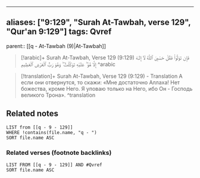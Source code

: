 
---
aliases: ["9:129", "Surah At-Tawbah, verse 129", "Qur'an 9:129"]
tags: Qvref
---

parent:: [[q - At-Tawbah (9)|At-Tawbah]]

> [!arabic]+ Surah At-Tawbah, Verse 129 (9:129)
> <span class="quran-arabic">فَإِن تَوَلَّوْا۟ فَقُلْ حَسْبِىَ ٱللَّهُ لَآ إِلَـٰهَ إِلَّا هُوَ ۖ عَلَيْهِ تَوَكَّلْتُ ۖ وَهُوَ رَبُّ ٱلْعَرْشِ ٱلْعَظِيمِ</span>
^arabic

> [!translation]+ Surah At-Tawbah, Verse 129 (9:129) - Translation
> А если они отвернутся, то скажи: «Мне достаточно Аллаха! Нет божества, кроме Него. Я уповаю только на Него, ибо Он - Господь великого Трона».
^translation



## Related notes
```dataview
LIST from [[q - 9 - 129]]
WHERE !contains(file.name, "q - ")
SORT file.name ASC
```

### Related verses (footnote backlinks)
```dataview
LIST FROM [[q - 9 - 129]] AND #Qvref
SORT file.name ASC
```

